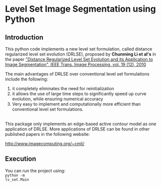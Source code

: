 # Level Set Image Segmentation using Python

## Introduction

This python code implements a new level set formulation, called distance regularized level set evolution (DRLSE), proposed by 
**Chunming Li et al's** in the paper ["Distance Regularized Level Set Evolution and its Application to Image Segmentation", 
IEEE Trans. Image Processing, vol. 19 (12), 2010](http://ieeexplore.ieee.org/stamp/stamp.jsp?arnumber=5557813 "Link to the original paper")

The main advantages of DRLSE over conventional level set formulations include the following:
1) it completely eliminates the need for reinitialization
2) it allows the use of large time steps to significantly speed up curve evolution, while ensuring numerical accuracy
3) Very easy to implement and computationally more efficient than conventional level set formulations.
<br></br>

This package only implements an edge-based active contour model as one application of DRLSE.
More applications of DRLSE can be found in other published papers in the following website:

http://www.imagecomputing.org/~cmli/

## Execution

You can run the project using: <br>
<code>python -m lv_set.Main</code>
